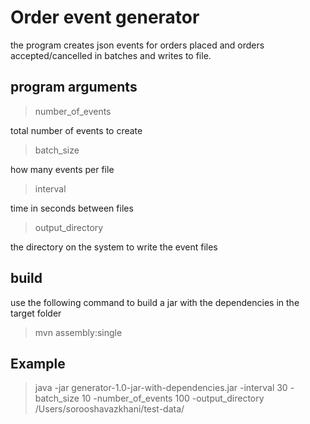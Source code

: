 # Order event generator

the program creates json events for orders placed and orders accepted/cancelled in batches and writes to file.

## program arguments

> number_of_events

total number of events to create

> batch_size

how many events per file

> interval

time in seconds between files

> output_directory

the directory on the system to write the event files

## build

use the following command to build a jar with the dependencies in the target folder

> mvn assembly:single

## Example

> java -jar generator-1.0-jar-with-dependencies.jar -interval 30 -batch_size 10 -number_of_events 100 -output_directory /Users/sorooshavazkhani/test-data/


